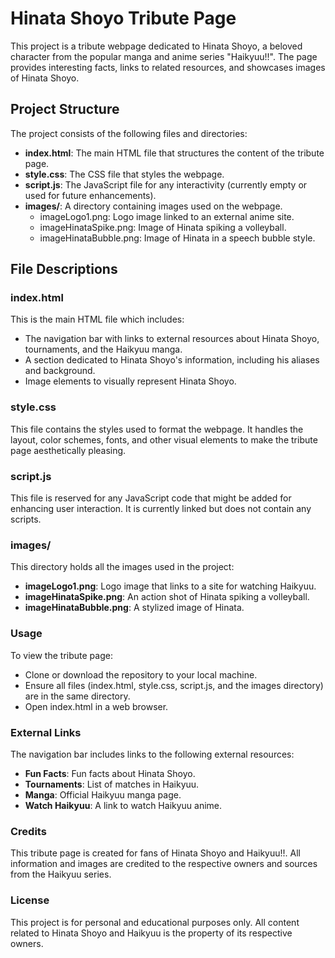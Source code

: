 # Hinata Shoyo Tribute Page
This project is a tribute webpage dedicated to Hinata Shoyo, a beloved character from the popular manga and anime series "Haikyuu!!". The page provides interesting facts, links to related resources, and showcases images of Hinata Shoyo.

## Project Structure
The project consists of the following files and directories:

- **index.html**: The main HTML file that structures the content of the tribute page.
- **style.css**: The CSS file that styles the webpage.
- **script.js**: The JavaScript file for any interactivity (currently empty or used for future enhancements).
- **images/**: A directory containing images used on the webpage.
  - imageLogo1.png: Logo image linked to an external anime site.
  - imageHinataSpike.png: Image of Hinata spiking a volleyball.
  - imageHinataBubble.png: Image of Hinata in a speech bubble style.
 
## File Descriptions
### index.html
This is the main HTML file which includes:

- The navigation bar with links to external resources about Hinata Shoyo, tournaments, and the Haikyuu manga.
- A section dedicated to Hinata Shoyo's information, including his aliases and background.
- Image elements to visually represent Hinata Shoyo.
  
### style.css
This file contains the styles used to format the webpage. It handles the layout, color schemes, fonts, and other visual elements to make the tribute page aesthetically pleasing.

### script.js
This file is reserved for any JavaScript code that might be added for enhancing user interaction. It is currently linked but does not contain any scripts.

### images/
This directory holds all the images used in the project:

- **imageLogo1.png**: Logo image that links to a site for watching Haikyuu.
- **imageHinataSpike.png**: An action shot of Hinata spiking a volleyball.
- **imageHinataBubble.png**: A stylized image of Hinata.
  
### Usage
To view the tribute page:

- Clone or download the repository to your local machine.
- Ensure all files (index.html, style.css, script.js, and the images directory) are in the same directory.
- Open index.html in a web browser.
  
### External Links
The navigation bar includes links to the following external resources:

- **Fun Facts**: Fun facts about Hinata Shoyo.
- **Tournaments**: List of matches in Haikyuu.
- **Manga**: Official Haikyuu manga page.
- **Watch Haikyuu**: A link to watch Haikyuu anime.
  
### Credits
This tribute page is created for fans of Hinata Shoyo and Haikyuu!!. All information and images are credited to the respective owners and sources from the Haikyuu series.

### License
This project is for personal and educational purposes only. All content related to Hinata Shoyo and Haikyuu is the property of its respective owners.
